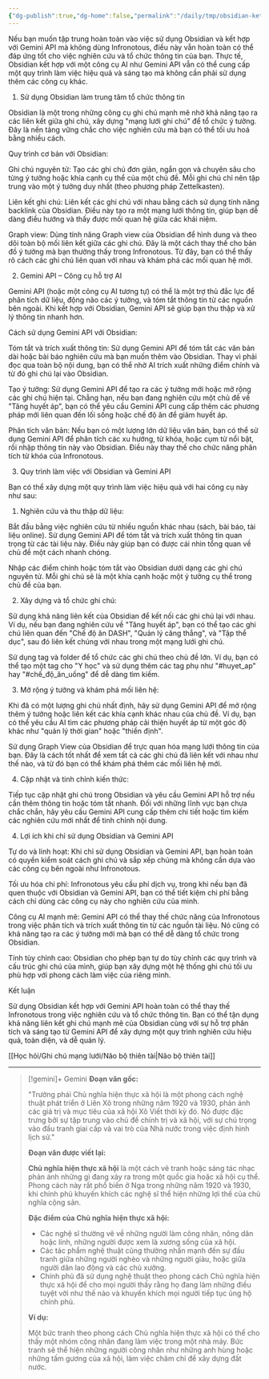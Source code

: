 ```yaml
---
{"dg-publish":true,"dg-home":false,"permalink":"/daily/tmp/obsidian-ket-hop-gemini/","dgPassFrontmatter":true,"noteIcon":"","updated":"2025-01-14T22:28:01.111+07:00"}
---
```


Nếu bạn muốn tập trung hoàn toàn vào việc sử dụng Obsidian và kết hợp với Gemini API mà không dùng Infronotous, điều này vẫn hoàn toàn có thể đáp ứng tốt cho việc nghiên cứu và tổ chức thông tin của bạn. Thực tế, Obsidian kết hợp với một công cụ AI như Gemini API vẫn có thể cung cấp một quy trình làm việc hiệu quả và sáng tạo mà không cần phải sử dụng thêm các công cụ khác.

1. Sử dụng Obsidian làm trung tâm tổ chức thông tin

Obsidian là một trong những công cụ ghi chú mạnh mẽ nhờ khả năng tạo ra các liên kết giữa ghi chú, xây dựng "mạng lưới ghi chú" để tổ chức ý tưởng. Đây là nền tảng vững chắc cho việc nghiên cứu mà bạn có thể tối ưu hoá bằng nhiều cách.

Quy trình cơ bản với Obsidian:

Ghi chú nguyên tử: Tạo các ghi chú đơn giản, ngắn gọn và chuyên sâu cho từng ý tưởng hoặc khía cạnh cụ thể của một chủ đề. Mỗi ghi chú chỉ nên tập trung vào một ý tưởng duy nhất (theo phương pháp Zettelkasten).

Liên kết ghi chú: Liên kết các ghi chú với nhau bằng cách sử dụng tính năng backlink của Obsidian. Điều này tạo ra một mạng lưới thông tin, giúp bạn dễ dàng điều hướng và thấy được mối quan hệ giữa các khái niệm.

Graph view: Dùng tính năng Graph view của Obsidian để hình dung và theo dõi toàn bộ mối liên kết giữa các ghi chú. Đây là một cách thay thế cho bản đồ ý tưởng mà bạn thường thấy trong Infronotous. Từ đây, bạn có thể thấy rõ cách các ghi chú liên quan với nhau và khám phá các mối quan hệ mới.


2. Gemini API – Công cụ hỗ trợ AI

Gemini API (hoặc một công cụ AI tương tự) có thể là một trợ thủ đắc lực để phân tích dữ liệu, động não các ý tưởng, và tóm tắt thông tin từ các nguồn bên ngoài. Khi kết hợp với Obsidian, Gemini API sẽ giúp bạn thu thập và xử lý thông tin nhanh hơn.

Cách sử dụng Gemini API với Obsidian:

Tóm tắt và trích xuất thông tin: Sử dụng Gemini API để tóm tắt các văn bản dài hoặc bài báo nghiên cứu mà bạn muốn thêm vào Obsidian. Thay vì phải đọc qua toàn bộ nội dung, bạn có thể nhờ AI trích xuất những điểm chính và từ đó ghi chú lại vào Obsidian.

Tạo ý tưởng: Sử dụng Gemini API để tạo ra các ý tưởng mới hoặc mở rộng các ghi chú hiện tại. Chẳng hạn, nếu bạn đang nghiên cứu một chủ đề về "Tăng huyết áp", bạn có thể yêu cầu Gemini API cung cấp thêm các phương pháp mới liên quan đến lối sống hoặc chế độ ăn để giảm huyết áp.

Phân tích văn bản: Nếu bạn có một lượng lớn dữ liệu văn bản, bạn có thể sử dụng Gemini API để phân tích các xu hướng, từ khóa, hoặc cụm từ nổi bật, rồi nhập thông tin này vào Obsidian. Điều này thay thế cho chức năng phân tích từ khóa của Infronotous.


3. Quy trình làm việc với Obsidian và Gemini API

Bạn có thể xây dựng một quy trình làm việc hiệu quả với hai công cụ này như sau:

1. Nghiên cứu và thu thập dữ liệu:

Bắt đầu bằng việc nghiên cứu từ nhiều nguồn khác nhau (sách, bài báo, tài liệu online). Sử dụng Gemini API để tóm tắt và trích xuất thông tin quan trọng từ các tài liệu này. Điều này giúp bạn có được cái nhìn tổng quan về chủ đề một cách nhanh chóng.

Nhập các điểm chính hoặc tóm tắt vào Obsidian dưới dạng các ghi chú nguyên tử. Mỗi ghi chú sẽ là một khía cạnh hoặc một ý tưởng cụ thể trong chủ đề của bạn.



2. Xây dựng và tổ chức ghi chú:

Sử dụng khả năng liên kết của Obsidian để kết nối các ghi chú lại với nhau. Ví dụ, nếu bạn đang nghiên cứu về "Tăng huyết áp", bạn có thể tạo các ghi chú liên quan đến "Chế độ ăn DASH", "Quản lý căng thẳng", và "Tập thể dục", sau đó liên kết chúng với nhau trong một mạng lưới ghi chú.

Sử dụng tag và folder để tổ chức các ghi chú theo chủ đề lớn. Ví dụ, bạn có thể tạo một tag cho "Y học" và sử dụng thêm các tag phụ như "#huyet_ap" hay "#chế_độ_ăn_uống" để dễ dàng tìm kiếm.



3. Mở rộng ý tưởng và khám phá mối liên hệ:

Khi đã có một lượng ghi chú nhất định, hãy sử dụng Gemini API để mở rộng thêm ý tưởng hoặc liên kết các khía cạnh khác nhau của chủ đề. Ví dụ, bạn có thể yêu cầu AI tìm các phương pháp cải thiện huyết áp từ một góc độ khác như "quản lý thời gian" hoặc "thiền định".

Sử dụng Graph View của Obsidian để trực quan hóa mạng lưới thông tin của bạn. Đây là cách tốt nhất để xem tất cả các ghi chú đã liên kết với nhau như thế nào, và từ đó bạn có thể khám phá thêm các mối liên hệ mới.



4. Cập nhật và tinh chỉnh kiến thức:

Tiếp tục cập nhật ghi chú trong Obsidian và yêu cầu Gemini API hỗ trợ nếu cần thêm thông tin hoặc tóm tắt nhanh. Đối với những lĩnh vực bạn chưa chắc chắn, hãy yêu cầu Gemini API cung cấp thêm chi tiết hoặc tìm kiếm các nghiên cứu mới nhất để tinh chỉnh nội dung.




4. Lợi ích khi chỉ sử dụng Obsidian và Gemini API

Tự do và linh hoạt: Khi chỉ sử dụng Obsidian và Gemini API, bạn hoàn toàn có quyền kiểm soát cách ghi chú và sắp xếp chúng mà không cần dựa vào các công cụ bên ngoài như Infronotous.

Tối ưu hóa chi phí: Infronotous yêu cầu phí dịch vụ, trong khi nếu bạn đã quen thuộc với Obsidian và Gemini API, bạn có thể tiết kiệm chi phí bằng cách chỉ dùng các công cụ này cho nghiên cứu của mình.

Công cụ AI mạnh mẽ: Gemini API có thể thay thế chức năng của Infronotous trong việc phân tích và trích xuất thông tin từ các nguồn tài liệu. Nó cũng có khả năng tạo ra các ý tưởng mới mà bạn có thể dễ dàng tổ chức trong Obsidian.

Tính tùy chỉnh cao: Obsidian cho phép bạn tự do tùy chỉnh các quy trình và cấu trúc ghi chú của mình, giúp bạn xây dựng một hệ thống ghi chú tối ưu phù hợp với phong cách làm việc của riêng mình.


Kết luận

Sử dụng Obsidian kết hợp với Gemini API hoàn toàn có thể thay thế Infronotous trong việc nghiên cứu và tổ chức thông tin. Bạn có thể tận dụng khả năng liên kết ghi chú mạnh mẽ của Obsidian cùng với sự hỗ trợ phân tích và sáng tạo từ Gemini API để xây dựng một quy trình nghiên cứu hiệu quả, toàn diện, và dễ quản lý.



[[Học hỏi/Ghi chú mạng lưới/Não bộ thiên tài\|Não bộ thiên tài]]


---

>[!gemini]+ Gemini
>**Đoạn văn gốc:**
> 
> "Trường phái Chủ nghĩa hiện thực xã hội là một phong cách nghệ thuật phát triển ở Liên Xô trong những năm 1920 và 1930, phản ánh các giá trị và mục tiêu của xã hội Xô Viết thời kỳ đó. Nó được đặc trưng bởi sự tập trung vào chủ đề chính trị và xã hội, với sự chú trọng vào đấu tranh giai cấp và vai trò của Nhà nước trong việc định hình lịch sử."
> 
> **Đoạn văn được viết lại:**
> 
> **Chủ nghĩa hiện thực xã hội** là một cách vẽ tranh hoặc sáng tác nhạc phản ánh những gì đang xảy ra trong một quốc gia hoặc xã hội cụ thể. Phong cách này rất phổ biến ở Nga trong những năm 1920 và 1930, khi chính phủ khuyến khích các nghệ sĩ thể hiện những lợi thế của chủ nghĩa cộng sản.
> 
> **Đặc điểm của Chủ nghĩa hiện thực xã hội:**
> 
> * Các nghệ sĩ thường vẽ về những người làm công nhân, nông dân hoặc lính, những người được xem là xương sống của xã hội.
> * Các tác phẩm nghệ thuật cũng thường nhấn mạnh đến sự đấu tranh giữa những người nghèo và những người giàu, hoặc giữa người dân lao động và các chủ xưởng.
> * Chính phủ đã sử dụng nghệ thuật theo phong cách Chủ nghĩa hiện thực xã hội để cho mọi người thấy rằng họ đang làm những điều tuyệt vời như thế nào và khuyến khích mọi người tiếp tục ủng hộ chính phủ.
> 
> **Ví dụ:**
> 
> Một bức tranh theo phong cách Chủ nghĩa hiện thực xã hội có thể cho thấy một nhóm công nhân đang làm việc trong một nhà máy. Bức tranh sẽ thể hiện những người công nhân như những anh hùng hoặc những tấm gương của xã hội, làm việc chăm chỉ để xây dựng đất nước.
 

